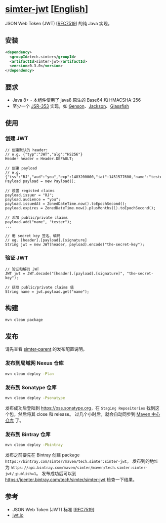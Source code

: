 # [simter-jwt](https://github.com/simter/simter-jwt) [[English]]

JSON Web Token (JWT) [[RFC7519]] 的纯 Java 实现。

## 安装

```xml
<dependency>
  <groupId>tech.simter</groupId>
  <artifactId>simter-jwt</artifactId>
  <version>0.3.0</version>
</dependency>
```

## 要求

- Java 8+ - 本组件使用了 java8 原生的 Base64 和 HMACSHA-256
- 至少一个 [JSR-353] 实现，如 [Genson]、[Jackson]、[Glassfish]

## 使用

### 创建 JWT
```
// 创建默认的 header: 
// e.g. {"typ":"JWT","alg":"HS256"}
Header header = Header.DEFAULT;

// 创建 payload
// e.g. {"iss":"RJ","aud":"you","exp":1483200000,"iat":1451577600,"name":"tester"}
Payload payload = new Payload();

// 设置 registed claims
payload.issuer = "RJ";
payload.audience = "you";
payload.issuedAt = ZonedDateTime.now().toEpochSecond();
payload.expires = ZonedDateTime.now().plusMonths(1).toEpochSecond();

// 添加 public/private claims
payload.add("name", "tester");
...

// 用 secret key 签名、编码
// eg. [header].[payload].[signature]
String jwt = new JWT(header, payload).encode("the-secret-key");
```

### 验证 JWT

```
// 验证和解码 JWT
JWT jwt = JWT.decode("[header].[payload].[signature]", "the-secret-key");

// 获取 public/private claims 值
String name = jwt.poyload.get("name");
```

## 构建

```bash
mvn clean package
```

## 发布

请先查看 [simter-parent] 的发布配置说明。

### 发布到局域网 Nexus 仓库

```bash
mvn clean deploy -Plan
```

### 发布到 Sonatype 仓库

```bash
mvn clean deploy -Psonatype
```

发布成功后登陆到 <https://oss.sonatype.org>，在 `Staging Repositories` 找到这个包，然后将其 close 和 release。
过几个小时后，就会自动同步到 [Maven 中心仓库](http://repo1.maven.org/maven2/tech/simter/simter-jwt) 了。

### 发布到 Bintray 仓库

```bash
mvn clean deploy -Pbintray
```

发布之前要先在 Bintray 创建 package `https://bintray.com/simter/maven/tech.simter:simter-jwt`。
发布到的地址为 `https://api.bintray.com/maven/simter/maven/tech.simter:simter-jwt/;publish=1`。
发布成功后可以到 <https://jcenter.bintray.com/tech/simter/simter-jwt> 检查一下结果。

## 参考

- JSON Web Token (JWT) 标准 [[RFC7519]]
- [jwt.io](https://jwt.io)

[JSON Web Token]: https://tools.ietf.org/html/rfc7519
[RFC7519]: https://tools.ietf.org/html/rfc7519
[JSR-353]: https://jcp.org/en/jsr/detail?id=353
[Genson]: http://owlike.github.io/genson
[Jackson]: https://github.com/FasterXML/jackson-datatype-jsr353
[Glassfish]: https://jsonp.java.net/download.html
[simter-parent]: https://github.com/simter/simter-parent/blob/master/docs/README.zh-cn.md
[English]: https://github.com/simter/simter-jwt/blob/master/README.md